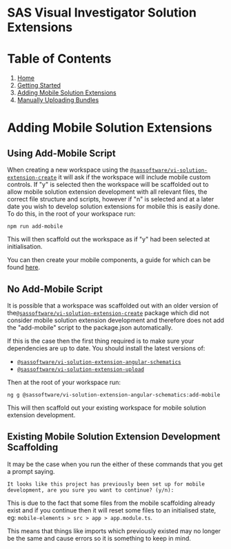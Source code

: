 <!-- Automatically generated table of contents -->

# SAS Visual Investigator Solution Extensions

# Table of Contents

1. [Home](../../README.md)
2. [Getting Started](./1-getting-started.md)
3. [Adding Mobile Solution Extensions](./2-mobile-solutions.md)
4. [Manually Uploading Bundles](./3-manual-uploading.md)

<!-- toc_end -->
# Adding Mobile Solution Extensions

## Using Add-Mobile Script

When creating a new workspace using the [`@sassoftware/vi-solution-extension-create`](https://www.npmjs.com/package/@sassoftware/vi-solution-extension-create) it will ask if the workspace will include mobile custom controls. If "y" is selected then the workspace will be scaffolded out to allow mobile solution extension development with all relevant files, the correct file structure and scripts, however if "n" is selected and at a later date you wish to develop solution extensions for mobile this is easily done. To do this, in the root of your workspace run:

```shell
npm run add-mobile
```

This will then scaffold out the workspace as if "y" had been selected at initialisation.

You can then create your mobile components, a guide for which can be found [here](./1-getting-started#mobile-solution-extensions).

## No Add-Mobile Script

It is possible that a workspace was scaffolded out with an older version of the[`@sassoftware/vi-solution-extension-create`](https://www.npmjs.com/package/@sassoftware/vi-solution-extension-create) package which did not consider mobile solution extension development and therefore does not add the "add-mobile" script to the package.json automatically.

If this is the case then the first thing required is to make sure your dependencies are up to date. You should install the latest versions of:

-   [`@sassoftware/vi-solution-extension-angular-schematics`](https://www.npmjs.com/package/@sassoftware/vi-solution-extension-angular-schematics)
-   [`@sassoftware/vi-solution-extension-upload`](https://www.npmjs.com/package/@sassoftware/vi-solution-extension-upload)

Then at the root of your workspace run:

```shell
ng g @sassoftware/vi-solution-extension-angular-schematics:add-mobile
```

This will then scaffold out your existing workspace for mobile solution extension development.

## Existing Mobile Solution Extension Development Scaffolding

It may be the case when you run the either of these commands that you get a prompt saying.

```shell
It looks like this project has previously been set up for mobile development, are you sure you want to continue? (y/n):
```

This is due to the fact that some files from the mobile scaffolding already exist and if you continue then it will reset some files to an initialised state, eg: `mobile-elements > src > app > app.module.ts`.

This means that things like imports which previously existed may no longer be the same and cause errors so it is something to keep in mind.
